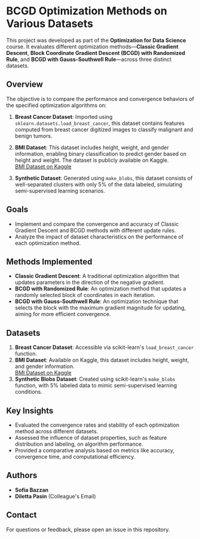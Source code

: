# **BCGD Optimization Methods on Various Datasets**

This project was developed as part of the **Optimization for Data Science** course. It evaluates different optimization methods—**Classic Gradient Descent**, **Block Coordinate Gradient Descent (BCGD) with Randomized Rule**, and **BCGD with Gauss-Southwell Rule**—across three distinct datasets.

## **Overview**

The objective is to compare the performance and convergence behaviors of the specified optimization algorithms on:

1. **Breast Cancer Dataset**: Imported using `sklearn.datasets.load_breast_cancer`, this dataset contains features computed from breast cancer digitized images to classify malignant and benign tumors.

2. **BMI Dataset**: This dataset includes height, weight, and gender information, enabling binary classification to predict gender based on height and weight. The dataset is publicly available on Kaggle.  
   [BMI Dataset on Kaggle](https://www.kaggle.com/datasets/yasserh/bmidataset?utm_source=chatgpt.com)

3. **Synthetic Dataset**: Generated using `make_blobs`, this dataset consists of well-separated clusters with only 5% of the data labeled, simulating semi-supervised learning scenarios.

## **Goals**

- Implement and compare the convergence and accuracy of Classic Gradient Descent and BCGD methods with different update rules.
- Analyze the impact of dataset characteristics on the performance of each optimization method.

## **Methods Implemented**

- **Classic Gradient Descent**: A traditional optimization algorithm that updates parameters in the direction of the negative gradient.
- **BCGD with Randomized Rule**: An optimization method that updates a randomly selected block of coordinates in each iteration.
- **BCGD with Gauss-Southwell Rule**: An optimization technique that selects the block with the maximum gradient magnitude for updating, aiming for more efficient convergence.

## **Datasets**

1. **Breast Cancer Dataset**: Accessible via scikit-learn's `load_breast_cancer` function.
2. **BMI Dataset**: Available on Kaggle, this dataset includes height, weight, and gender information.  
   [BMI Dataset on Kaggle](https://www.kaggle.com/datasets/yasserh/bmidataset?utm_source=chatgpt.com)
3. **Synthetic Blobs Dataset**: Created using scikit-learn's `make_blobs` function, with 5% labeled data to mimic semi-supervised learning conditions.

## **Key Insights**

- Evaluated the convergence rates and stability of each optimization method across different datasets.
- Assessed the influence of dataset properties, such as feature distribution and labeling, on algorithm performance.
- Provided a comparative analysis based on metrics like accuracy, convergence time, and computational efficiency.

## **Authors**

- **Sofia Bazzan**
- **Diletta Pasin** (Colleague's Email)

## **Contact**

For questions or feedback, please open an issue in this repository.
